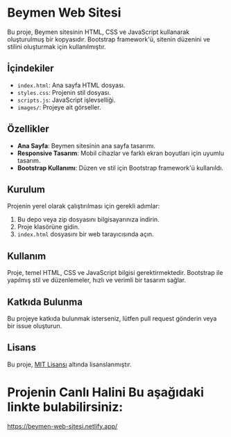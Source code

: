 # Beymen Web Sitesi

Bu proje, Beymen sitesinin HTML, CSS ve JavaScript kullanarak oluşturulmuş bir kopyasıdır. Bootstrap framework'ü, sitenin düzenini ve stilini oluşturmak için kullanılmıştır.

## İçindekiler

- `index.html`: Ana sayfa HTML dosyası.
- `styles.css`: Projenin stil dosyası.
- `scripts.js`: JavaScript işlevselliği.
- `images/`: Projeye ait görseller.

## Özellikler

- **Ana Sayfa**: Beymen sitesinin ana sayfa tasarımı.
- **Responsive Tasarım**: Mobil cihazlar ve farklı ekran boyutları için uyumlu tasarım.
- **Bootstrap Kullanımı**: Düzen ve stil için Bootstrap framework'ü kullanıldı.

## Kurulum

Projenin yerel olarak çalıştırılması için gerekli adımlar:

1. Bu depo veya zip dosyasını bilgisayarınıza indirin.
2. Proje klasörüne gidin.
3. `index.html` dosyasını bir web tarayıcısında açın.

## Kullanım

Proje, temel HTML, CSS ve JavaScript bilgisi gerektirmektedir. Bootstrap ile yapılmış stil ve düzenlemeler, hızlı ve verimli bir tasarım sağlar.

## Katkıda Bulunma

Bu projeye katkıda bulunmak isterseniz, lütfen pull request gönderin veya bir issue oluşturun.

## Lisans

Bu proje, [MIT Lisansı](LICENSE) altında lisanslanmıştır.

# Projenin Canlı Halini Bu aşağıdaki linkte bulabilirsiniz: 

https://beymen-web-sitesi.netlify.app/
